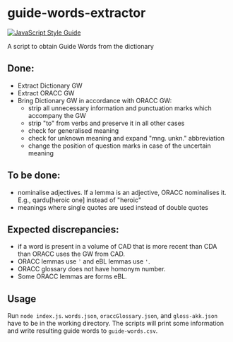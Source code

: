 # guide-words-extractor

[![JavaScript Style Guide](https://img.shields.io/badge/code_style-standard-brightgreen.svg)](https://standardjs.com)

A script to obtain Guide Words from the dictionary

## Done:

- Extract Dictionary GW
- Extract ORACC GW
- Bring Dictionary GW in accordance with ORACC GW:
  - strip all unnecessary information and punctuation marks which accompany the GW 
  - strip "to" from verbs and preserve it in all other cases
  - check for generalised meaning
  - check for unknown meaning and expand "mng. unkn." abbreviation
  - change the position of question marks in case of the uncertain meaning

## To be done:

- nominalise adjectives. If a lemma is an adjective, ORACC nominalises it. E.g., qardu[heroic one] instead of "heroic"
- meanings where single quotes are used instead of double quotes

## Expected discrepancies: 

- if a word is present in a volume of CAD that is more recent than CDA than ORACC uses the GW from CAD.
- ORACC lemmas use `ʾ` and eBL lemmas use `'`.
- ORACC glossary does not have homonym number.
- Some ORACC lemmas are forms eBL.

## Usage

Run `node index.js`. `words.json`, `oraccGlossary.json`, and `gloss-akk.json` have to be in the working directory. The scripts will print some information and write resulting guide words to `guide-words.csv`.
